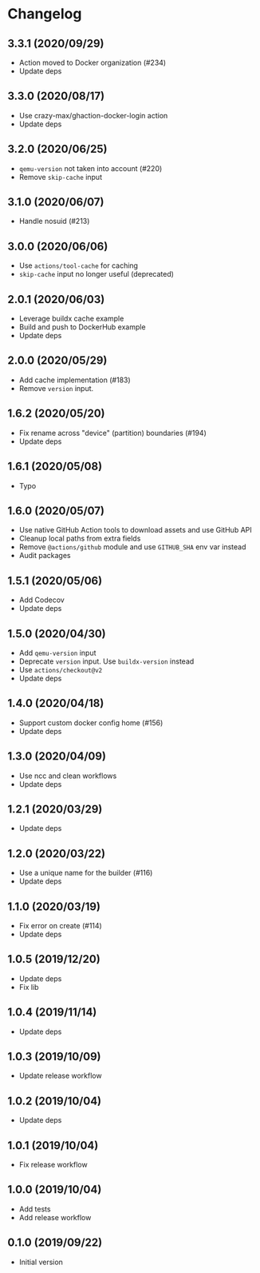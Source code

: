 # Changelog

## 3.3.1 (2020/09/29)

* Action moved to Docker organization (#234)
* Update deps

## 3.3.0 (2020/08/17)

* Use crazy-max/ghaction-docker-login action
* Update deps

## 3.2.0 (2020/06/25)

* `qemu-version` not taken into account (#220)
* Remove `skip-cache` input

## 3.1.0 (2020/06/07)

* Handle nosuid (#213)

## 3.0.0 (2020/06/06)

* Use `actions/tool-cache` for caching
* `skip-cache` input no longer useful (deprecated)

## 2.0.1 (2020/06/03)

* Leverage buildx cache example
* Build and push to DockerHub example
* Update deps

## 2.0.0 (2020/05/29)

* Add cache implementation (#183)
* Remove `version` input.

## 1.6.2 (2020/05/20)

* Fix rename across "device" (partition) boundaries (#194)
* Update deps

## 1.6.1 (2020/05/08)

* Typo

## 1.6.0 (2020/05/07)

* Use native GitHub Action tools to download assets and use GitHub API
* Cleanup local paths from extra fields
* Remove `@actions/github` module and use `GITHUB_SHA` env var instead
* Audit packages

## 1.5.1 (2020/05/06)

* Add Codecov
* Update deps

## 1.5.0 (2020/04/30)

* Add `qemu-version` input
* Deprecate `version` input. Use `buildx-version` instead
* Use `actions/checkout@v2`
* Update deps

## 1.4.0 (2020/04/18)

* Support custom docker config home (#156)
* Update deps

## 1.3.0 (2020/04/09)

* Use ncc and clean workflows
* Update deps

## 1.2.1 (2020/03/29)

* Update deps

## 1.2.0 (2020/03/22)

* Use a unique name for the builder (#116)
* Update deps

## 1.1.0 (2020/03/19)

* Fix error on create (#114)
* Update deps

## 1.0.5 (2019/12/20)

* Update deps
* Fix lib

## 1.0.4 (2019/11/14)

* Update deps

## 1.0.3 (2019/10/09)

* Update release workflow

## 1.0.2 (2019/10/04)

* Update deps

## 1.0.1 (2019/10/04)

* Fix release workflow

## 1.0.0 (2019/10/04)

* Add tests
* Add release workflow

## 0.1.0 (2019/09/22)

* Initial version
